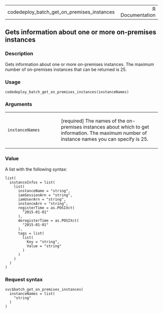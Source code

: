 <table style="width: 100%;">
<tbody>
<tr class="odd">
<td>codedeploy_batch_get_on_premises_instances</td>
<td style="text-align: right;">R Documentation</td>
</tr>
</tbody>
</table>

## Gets information about one or more on-premises instances

### Description

Gets information about one or more on-premises instances. The maximum
number of on-premises instances that can be returned is 25.

### Usage

    codedeploy_batch_get_on_premises_instances(instanceNames)

### Arguments

<table>
<colgroup>
<col style="width: 35%" />
<col style="width: 65%" />
</colgroup>
<tbody>
<tr class="odd">
<td><code
id="codedeploy_batch_get_on_premises_instances_:_instanceNames">instanceNames</code></td>
<td><p>[required] The names of the on-premises instances about which to
get information. The maximum number of instance names you can specify is
25.</p></td>
</tr>
</tbody>
</table>

### Value

A list with the following syntax:

    list(
      instanceInfos = list(
        list(
          instanceName = "string",
          iamSessionArn = "string",
          iamUserArn = "string",
          instanceArn = "string",
          registerTime = as.POSIXct(
            "2015-01-01"
          ),
          deregisterTime = as.POSIXct(
            "2015-01-01"
          ),
          tags = list(
            list(
              Key = "string",
              Value = "string"
            )
          )
        )
      )
    )

### Request syntax

    svc$batch_get_on_premises_instances(
      instanceNames = list(
        "string"
      )
    )
